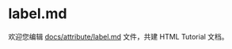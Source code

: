 label.md
===

欢迎您编辑 <a target="__blank" href="https://github.com/jaywcjlove/html-tutorial/blob/main/docs/attribute/label.md">docs/attribute/label.md</a> 文件，共建 HTML Tutorial 文档。